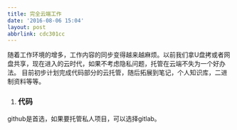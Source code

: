 ```yaml
---
title: 完全云端工作
date: '2016-08-06 15:04'
layout: post
abbrlink: cdc301cc
---
```

随着工作环境的增多，工作内容的同步变得越来越麻烦。以前我们拿U盘拷或者网盘共享，现在进入的云时代，如果不考虑隐私问题，托管在云端不失为一个好办法。
目前初步计划完成代码部分的云托管，随后拓展到笔记，个人知识库，二进制资料等等。

1. ### 代码
github是首选，如果要托管私人项目，可以选择gitlab。
